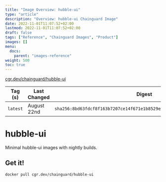 ```yaml
---
title: "Image Overview: hubble-ui"
type: "article"
description: "Overview: hubble-ui Chainguard Image"
date: 2022-11-01T11:07:52+02:00
lastmod: 2022-11-01T11:07:52+02:00
draft: false
tags: ["Reference", "Chainguard Images", "Product"]
images: []
menu:
  docs:
    parent: "images-reference"
weight: 500
toc: true
---
```


[cgr.dev/chainguard/hubble-ui](https://github.com/chainguard-images/images/tree/main/images/hubble-ui)

| Tag (s)   | Last Changed | Digest                                                                    |
|-----------|--------------|---------------------------------------------------------------------------|
|  `latest` | August 22nd  | `sha256:8bd63fdcf8f163b7207ce14f671e1b8529edc01afaeeefa466c8a09d72e0ef55` |

# hubble-ui

Minimal hubble-ui images with nightly builds.

## Get it!

```shell
docker pull cgr.dev/chainguard/hubble-ui
```
